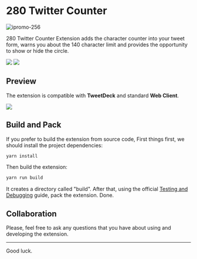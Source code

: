 # 280 Twitter Counter

![ipromo-256](https://user-images.githubusercontent.com/435658/66169161-1e2fe580-e648-11e9-836e-5c8a9b0cb9c0.png)


280 Twitter Counter Extension adds the character counter into your tweet form, warns you about the 140 character limit and provides the opportunity to show or hide the circle. 

[![](https://developer.chrome.com/webstore/images/ChromeWebStore_Badge_v2_206x58.png)](https://chrome.google.com/webstore/detail/old-school-twitter/ieemcojejhalpakennbgfjeinfakibck)
[![](https://addons.cdn.mozilla.net/static/img/addons-buttons/AMO-button_1.png)](https://addons.mozilla.org/en-US/firefox/addon/280-twitter-counter/)


## Preview

The extension is compatible with **TweetDeck** and standard **Web Client**.  

![](https://user-images.githubusercontent.com/435658/66168316-a660bb80-e645-11e9-89cf-ce6c7ad24e6a.png)


## Build and Pack 

If you prefer to build the extension from source code, First things first, we should install the project dependencies:

```sh
yarn install
```

Then build the extension:

```sh
yarn run build
```

It creates a directory called "build". After that, using the official [Testing and Debugging](https://dev.opera.com/extensions/testing/) guide, pack the extension. Done.


## Collaboration

Please, feel free to ask any questions that you have about using and developing the extension.

---
Good luck.
